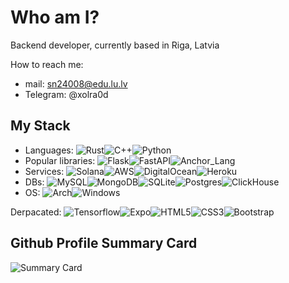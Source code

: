 # Who am I?

Backend developer, currently based in Riga, Latvia

How to reach me:
* mail: sn24008@edu.lu.lv
* Telegram: @xolra0d

## My Stack
* Languages: ![Rust](https://img.shields.io/badge/Rust-000000?logo=rust&logoColor=white)![C++](https://img.shields.io/badge/c++-%2300599C.svg?style=for-the-badge&logo=c%2B%2B&logoColor=white)![Python](https://img.shields.io/badge/python-3670A0?style=for-the-badge&logo=python&logoColor=ffdd54)
* Popular libraries: ![Flask](https://img.shields.io/badge/Flask-000000?style=for-the-badge&logo=Flask&logoColor=white)![FastAPI](https://img.shields.io/badge/FastAPI-005571?style=for-the-badge&logo=fastapi)![Anchor_Lang](https://img.shields.io/badge/anchor_lang-super?style=for-the-badge&color=FFFFFF)
* Services: ![Solana](https://img.shields.io/badge/Solana-9945FF?logo=solana&logoColor=fff)![AWS](https://img.shields.io/badge/AWS-%23FF9900.svg?style=for-the-badge&logo=amazon-aws&logoColor=white)![DigitalOcean](https://img.shields.io/badge/DigitalOcean-%230167ff.svg?style=for-the-badge&logo=digitalOcean&logoColor=white)![Heroku](https://img.shields.io/badge/heroku-%23430098.svg?style=for-the-badge&logo=heroku&logoColor=white)
* DBs: ![MySQL](https://img.shields.io/badge/mysql-4479A1.svg?style=for-the-badge&logo=mysql&logoColor=white)![MongoDB](https://img.shields.io/badge/MongoDB-%234ea94b.svg?style=for-the-badge&logo=mongodb&logoColor=white)![SQLite](https://img.shields.io/badge/sqlite-%2307405e.svg?style=for-the-badge&logo=sqlite&logoColor=white)![Postgres](https://img.shields.io/badge/postgres-%23316192.svg?style=for-the-badge&logo=postgresql&logoColor=white)![ClickHouse](https://img.shields.io/badge/ClickHouse-FFCC01?style=for-the-badge&logo=clickhouse&logoColor=white)
* OS: ![Arch](https://img.shields.io/badge/Arch%20Linux-1793D1?logo=arch-linux&logoColor=fff&style=for-the-badge)![Windows](https://img.shields.io/badge/Windows%2010-0078D6?style=for-the-badge&logo=windows&logoColor=white)

Derpacated: ![Tensorflow](https://img.shields.io/badge/TensorFlow-FF3F06?style=for-the-badge&logo=tensorflow&logoColor=white)![Expo](https://img.shields.io/badge/Expo-000020?logo=expo&logoColor=fff)![HTML5](https://img.shields.io/badge/html5-%23E34F26.svg?style=for-the-badge&logo=html5&logoColor=white)![CSS3](https://img.shields.io/badge/css3-%231572B6.svg?style=for-the-badge&logo=css3&logoColor=white)![Bootstrap](https://img.shields.io/badge/bootstrap-%238511FA.svg?style=for-the-badge&logo=bootstrap&logoColor=white)


## Github Profile Summary Card
![Summary Card](https://github-profile-summary-cards.vercel.app/api/cards/profile-details?username=xolra0d)
